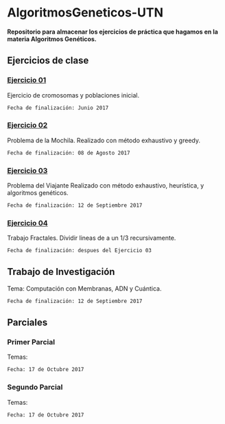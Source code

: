 # AlgoritmosGeneticos-UTN
**Repositorio para almacenar los ejercicios de práctica que hagamos en la materia Algoritmos Genéticos.**

## Ejercicios de clase

### [Ejercicio 01](./Ejercicio-01)
Ejercicio de cromosomas y poblaciones inicial.

```bash
Fecha de finalización: Junio 2017
```

### [Ejercicio 02](./Ejercicio-02)
Problema de la Mochila.
Realizado con método exhaustivo y greedy.

```bash
Fecha de finalización: 08 de Agosto 2017
```

### [Ejercicio 03](./Ejercicio-03)
Problema del Viajante
Realizado con método exhaustivo, heurística, y algoritmos genéticos.

```bash
Fecha de finalización: 12 de Septiembre 2017
```

### [Ejercicio 04](./Ejercicio-04)
Trabajo Fractales.
Dividir lineas de a un 1/3 recursivamente.

```bash
Fecha de finalización: despues del Ejercicio 03
```

## Trabajo de Investigación
Tema: Computación con Membranas, ADN y Cuántica.

```bash
Fecha de finalización: 12 de Septiembre 2017
```
## Parciales

### Primer Parcial
Temas:

```bash
Fecha: 17 de Octubre 2017
```

### Segundo Parcial
Temas:

```bash
Fecha: 17 de Octubre 2017
```
